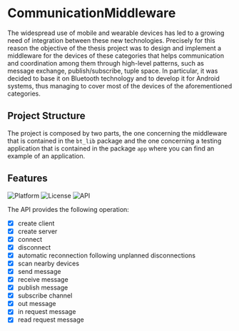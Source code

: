 # CommunicationMiddleware

The widespread use of mobile and wearable devices has led to a growing need of integration between these new technologies. Precisely for this reason the objective of the thesis project was to design and implement a middleware for the devices of these categories that helps communication and coordination among them through high-level patterns, such as message exchange, publish/subscribe, tuple space. In particular, it was decided to base it on Bluetooth technology and to develop it for Android systems, thus managing to cover most of the devices of the aforementioned categories.

## Project Structure

The project is composed by two parts, the one concerning the middleware that is contained in the ```bt_lib```  package and the one concerning a testing application that is contained in the package ```app``` where you can find an example of an application.

## Features
![Platform](http://img.shields.io/badge/platform-android-green.svg?style=flat)
![License](https://img.shields.io/aur/license/yaourt.svg)
![API](https://img.shields.io/badge/API-19%2B-brightgreen.svg?style=flat)

The API provides the following operation:
<br/>
- [x] create client
- [x] create server
- [x] connect
- [x] disconnect
- [x] automatic reconnection following unplanned disconnections
- [x] scan nearby devices
- [x] send message
- [x] receive message
- [x] publish message
- [x] subscribe channel
- [x] out message
- [x] in request message
- [x] read request message
